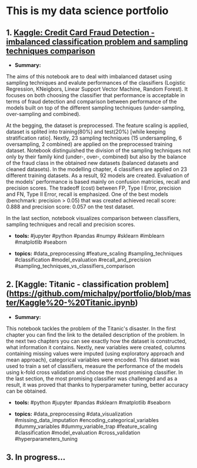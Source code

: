 # This is my data science portfolio

## 1. [Kaggle: Credit Card Fraud Detection - **imbalanced classification** problem and **sampling techniques comparison**](https://github.com/michalpy/portfolio/blob/master/Kaggle%20-%20Credit%20Card.ipynb)

* **Summary:**

The aims of this notebook are to deal with imbalanced dataset using sampling techniques and evalute performances of the classifiers (Logistic Regression, KNeigbors, Linear Support Vector Machine, Random Forest). It focuses on both choosing the classifier that performance is acceptable in terms of fraud detection and comparison between performance of the models built on top of the different sampling techniques (under-sampling, over-sampling and combined).

At the begging, the dataset is preprocessed. The feature scaling is applied, dataset is splited into training(80%) and test(20%) [while keeping stratification ratio]. Nextly, 23 sampling techniques (15 undersampling, 6 oversampling, 2 combined) are applied on the preprocessed training dataset. Notebook distinguished the division of the sampling techniques not only by their family kind (under-, over-, combined) but also by the balance of the fraud class in the obtained new datasets (balanced datasets and cleaned datasets). In the modelling chapter, 4 classifiers are applied on 23 different training datasets. As a result, 92 models are created. Evaluation of the models' performance is based mainly on confusion matricies, recall and precision scores. The tradeoff (cost) between FP, Type I Error, precision and FN, Type II Error, recall is emphasized. One of the best models (benchmark: precision > 0.05) that was created achieved recall score: 0.888 and precision score: 0.057 on the test dataset.

In the last section, notebook visualizes comparison between classifiers, sampling techniques and recall and precision scores.

* **tools:**
#jupyter #python #pandas #numpy #sklearn #imblearn #matplotlib #seaborn 

* **topics:**
#data_preprocessing #feature_scaling #sampling_techniques #classification #model_evaluation #recall_and_precision #sampling_techniques_vs_classifiers_comparison


## 2. [Kaggle: Titanic - **classification** problem] (https://github.com/michalpy/portfolio/blob/master/Kaggle%20-%20Titanic.ipynb)

* **Summary:**

This notebook tackles the problem of the Titanic's disaster. In the first chapter you can find the link to the detailed description of the problem. In the next two chapters you can see exactly how the dataset is constructed, what information it contains. Nextly, new variables were created, columns containing missing values were imputed (using exploratory approach and mean approach), categorical variables were encoded. This dataset was used to train a set of classifiers, measure the performance of the models using k-fold cross validation and choose the most promising classifier. In the last section, the most promising classifier was challenged and as a result, it was proved that thanks to hyperparameter tuning, better accuracy can be obtained.

* **tools:** 
#python #jupyter #pandas #sklearn #matplotlib #seaborn

* **topics:**
#data_preprocessing #data_visualization #missing_data_imputation #encoding_categorical_variables #dummy_variables #dummy_variable_trap   #feature_scaling #classification #model_evaluation #cross_validation #hyperparameters_tuning


## 3. In progress...
